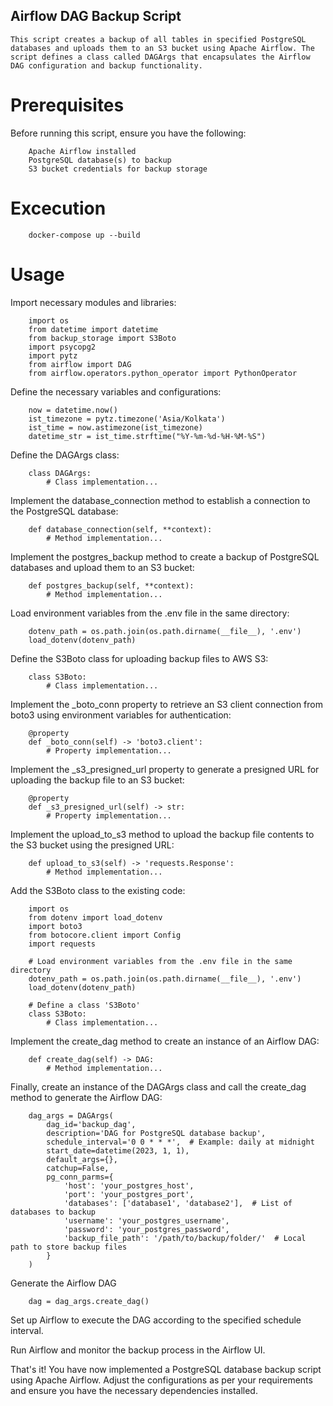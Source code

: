 ## Airflow DAG Backup Script
    This script creates a backup of all tables in specified PostgreSQL databases and uploads them to an S3 bucket using Apache Airflow. The script defines a class called DAGArgs that encapsulates the Airflow DAG configuration and backup functionality.

# Prerequisites
Before running this script, ensure you have the following:

        Apache Airflow installed
        PostgreSQL database(s) to backup
        S3 bucket credentials for backup storage

# Excecution

        docker-compose up --build
        
# Usage
Import necessary modules and libraries:

        import os
        from datetime import datetime
        from backup_storage import S3Boto
        import psycopg2
        import pytz
        from airflow import DAG
        from airflow.operators.python_operator import PythonOperator

Define the necessary variables and configurations:

        now = datetime.now()
        ist_timezone = pytz.timezone('Asia/Kolkata')
        ist_time = now.astimezone(ist_timezone)
        datetime_str = ist_time.strftime("%Y-%m-%d-%H-%M-%S")

Define the DAGArgs class:

        class DAGArgs:
            # Class implementation...

Implement the database_connection method to establish a connection to the PostgreSQL database:

        def database_connection(self, **context):
            # Method implementation...

Implement the postgres_backup method to create a backup of PostgreSQL databases and upload them to an S3 bucket:

        def postgres_backup(self, **context):
            # Method implementation...

Load environment variables from the .env file in the same directory:

        dotenv_path = os.path.join(os.path.dirname(__file__), '.env')
        load_dotenv(dotenv_path)

Define the S3Boto class for uploading backup files to AWS S3:

        class S3Boto:
            # Class implementation...

Implement the _boto_conn property to retrieve an S3 client connection from boto3 using environment variables for authentication:

        @property
        def _boto_conn(self) -> 'boto3.client':
            # Property implementation...

Implement the _s3_presigned_url property to generate a presigned URL for uploading the backup file to an S3 bucket:

        @property
        def _s3_presigned_url(self) -> str:
            # Property implementation...

Implement the upload_to_s3 method to upload the backup file contents to the S3 bucket using the presigned URL:

        def upload_to_s3(self) -> 'requests.Response':
            # Method implementation...

Add the S3Boto class to the existing code:

        import os
        from dotenv import load_dotenv
        import boto3
        from botocore.client import Config
        import requests

        # Load environment variables from the .env file in the same directory
        dotenv_path = os.path.join(os.path.dirname(__file__), '.env')
        load_dotenv(dotenv_path)

        # Define a class 'S3Boto'
        class S3Boto:
            # Class implementation...

Implement the create_dag method to create an instance of an Airflow DAG:

        def create_dag(self) -> DAG:
            # Method implementation...

Finally, create an instance of the DAGArgs class and call the create_dag method to generate the Airflow DAG:

        dag_args = DAGArgs(
            dag_id='backup_dag',
            description='DAG for PostgreSQL database backup',
            schedule_interval='0 0 * * *',  # Example: daily at midnight
            start_date=datetime(2023, 1, 1),
            default_args={},
            catchup=False,
            pg_conn_parms={
                'host': 'your_postgres_host',
                'port': 'your_postgres_port',
                'databases': ['database1', 'database2'],  # List of databases to backup
                'username': 'your_postgres_username',
                'password': 'your_postgres_password',
                'backup_file_path': '/path/to/backup/folder/'  # Local path to store backup files
            }
        )

Generate the Airflow DAG

        dag = dag_args.create_dag()

Set up Airflow to execute the DAG according to the specified schedule interval.

Run Airflow and monitor the backup process in the Airflow UI.

That's it! You have now implemented a PostgreSQL database backup script using Apache Airflow. Adjust the configurations as per your requirements and ensure you have the necessary dependencies installed.
